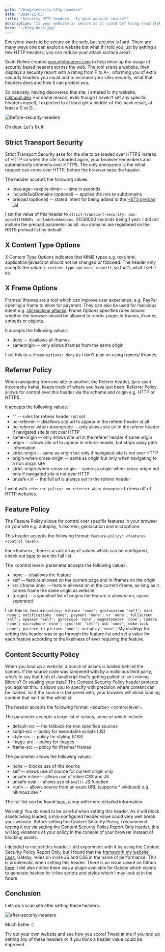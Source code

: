 ```yaml
---
path: "/blog/security-http-headers"
date: "2019-11-03"
title: "Security HTTP Headers - Is your website secure?"
description: "Is your website as secure as it could be? Using securityheaders.com, you can scan your website's headers to find out!"
hero: "./blog-hero.jpg"
---
```

Everyone wants to be secure on the web, but security is hard. There are many ways one can exploit a website but what if I told you just by setting a few
HTTP Headers, you can reduce your attack surface area?

Scott Helme created [securityheaders.com](https://securityheaders.com) to help drive up the usage of security based headers across the web.
The tool scans a website, then displays a security report with a rating from F to A+, informing you of extra security headers you
could add to increase your sites security, what that headers does and how it can protect you. 

So naturally, having discovered this site, I entered in my website, [nikmouz.dev](https://nikmouz.dev).
For some reason, even though I haven't set any specific headers myself, I expected to at least get a middle-of-the-pack result, at least a C or D...

![before-security-headers](/security-headers-before.png)

Oh dear. Let's fix it!

## Strict Transport Security
Strict Transport Security asks for the site to be loaded over HTTPS instead of HTTP so when the site is loaded again,
your browser remembers and automatically connects over HTTPS.
The only annoyance is the initial request can come over HTTP, before the browser sees the header.

The header accepts the following values:
- max-age=\<expire-time\> -- time in seconds
- includeSubDomains (optional) -- applies the rule to subdomains
- preload (optional) -- stated intent for being added to the [HSTS preload list](https://hstspreload.org/)

I set the value of this header to `strict-transport-security: max-age=31536000; includeSubdomains`, 31536000 seconds being 1 year.
I did not include the preload parameter as all `.dev` domains are registered on the HSTS preload list by default.

## X Content Type Options
X Content Type Options indicates that MIME types e.g. text/html, application/javascript should not be changed or followed.
The header only accepts the value: `x-content-type-options: nosniff`, so that's what I set it as.

## X Frame Options
Frames/ iframes are a tool which can improve user experience, e.g. PayPal opening a frame to allow for payment. They can also
be used for malicious intent e.g. [clickjacking attacks](https://en.wikipedia.org/wiki/Clickjacking). 
Frame Options specifies rules around whether the browser should be allowed to render pages in frames, iframes, embeds or objects. 

It accepts the following values:
- deny -- disallows all iframes
- sameorigin -- only allows iframes from the same origin

I set this to `x-frame-options: deny` as I don't plan on using frames/ iframes.

## Referrer Policy
When navigating from one site to another, the Referer header, (yes spelt incorrectly haha), keeps track of where you have just been.
Referrer Policy allows for control over this header via the scheme and origin e.g. HTTP or HTTPS.

It accepts the following values:
- "" -- rules for referer header not set
- no-referrer -- disallows site url to appear in the referer header at all
- no-referrer-when-downgrade -- only allows site url in the referer header if navigated site is not over HTTP
- same-origin -- only allows site url in the referer header if same origin
- origin -- allows site url to appear in referer header, but strips away path information
- strict-origin -- same as origin but only if navigated site is not over HTTP
- origin-when-cross-origin -- same as origin but only when navigating to a non origin site
- strict-origin-when-cross-origin -- same as origin-when-cross-origin but only if navigated site is not over HTTP
- unsafe-url -- the full url is always set in the referer header

I went with `referrer-policy: no-referrer-when-downgrade` to keep off of HTTP websites.

## Feature Policy
The Feature Policy allows for control over specific features in your browser on your site e.g. autoplay, fullscreen, geolocation and microphone.

This header accepts the following format: `feature-policy: <feature> <control level>`.

For \<feature\>, there is a vast array of values which can be configured, check out [here](https://developer.mozilla.org/en-US/docs/Web/HTTP/Headers/Feature-Policy) to see the full list.

The \<control level\> parameter accepts the following values:
- none -- disallows the feature
- self -- feature allowed on the current page and in iframes on the origin
- src (iframe only) -- feature allowed on in the current iframe, as long as it comes frame the same origin as website
- [origin] -- a specified list of origins the feature is allowed on, space separated

I set this to: `feature-policy: vibrate 'none'; geolocation 'self'; midi 'none'; notifications 'none'; payment 'none'; vr 'none'; fullscreen 'self'; speaker 'self'; gyroscope 'none'; magnetometer 'none'; camera 'none'; microphone 'none'; sync-xhr 'self'; usb 'none'; wake-lock 'none'; picture-in-picture 'none'; autoplay 'none';`
My strategy for setting this header was to go through the feature list and set a value for each feature according to the likeliness of ever requiring the feature.

## Content Security Policy
When you load up a website, a bunch of assets is loaded behind the scenes. If the source code was tampered with by a malicious third party,
who's to say that blob of JavaScript that's getting pulled in isn't mining Bitcoin? Or stealing your data?
The Content Security Policy header protects you against this. It allows you to specify with precision where content can be loaded,
so if the source is tampered with, your browser will block loading content that isn't on the whitelist.

The header accepts the following format: \<source\> \<control level\>.

The <source> parameter accepts a large list of values, some of which include:
- default-src -- the fallback for non specified sources
- script-src -- policy for executable scripts (JS)
- style-src -- policy for styling (CSS)
- image-src -- policy for images
- frame-src -- policy for iframes/ frames

The <control level> parameter allows the following values:
- none -- blocks use of this source
- self -- allows use of source for current origin only
- unsafe-inline -- allows use of inline CSS and JS
- unsafe-eval -- allows use of `eval()` JS function
- \<url\> -- allows source from an exact URL (supports * wildcard) e.g. nikmouz.dev:*

The full list can be found [here](https://scotthelme.co.uk/content-security-policy-an-introduction/), along with more detailed information.

Warning! You do need to be careful when setting this header. As it will block assets being loaded, a mis-configured header value
could very well break your website. Before setting the Content Security Policy, 
I recommend testing it out via setting the Content Security Policy Report Only header,
this will log violations of your policy in the console of your browser instead of blocking assets. 

I decided to not set this header. I did experiment with it by using the Content Security Policy Report Only,
but I found that the [framework my website uses](https://nikmouz.dev/blog/creating-nikmouz-dot-dev/), Gatsby, relies on
inline JS and CSS in the name of performance. This is problematic when setting this header.
There is an issue raised on Github [here](https://github.com/gatsbyjs/gatsby/issues/10890). 
I did also notice there was a plugin available for Gatsby which claims to generate hashes for inline scripts and styles
which I may look at in the future.

## Conclusion
Lets do a scan site after setting these headers.

![after-security-headers](/security-headers-after.png)

Much better :)

Try out your own website and see how you score! 
Tweet at me if you end up setting any of these headers or if you think a header value could be improved.
